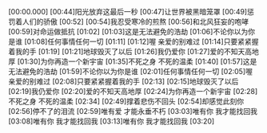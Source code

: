[00:00.000][00:44]阳光放弃这最后一秒[00:47]让世界被黑暗笼罩[00:49]惩罚着人们的骄傲[00:52][00:54]我忍受寒冷的煎熬[00:56]和北风狂妄的咆哮[00:59]对命运做抵抗[01:02][01:03]这是无法避免的浩劫[01:06]不论你以为你是谁[01:08]任何事情任何一切[01:11][01:12]喔 亲爱的别难过[01:14]只要紧紧握着我的手[01:19][01:21]地球毁灭了以后[01:26]我仍爱你[01:27]爱的不知天高地厚[01:30]为你再造一个新宇宙[01:35]不死之身 不死的温柔[01:40][01:57]这是无法避免的浩劫[01:59]不论你以为你是谁[02:01]任何事情任何一切[02:05]喔 亲爱的别难过[02:08]只要紧紧握着我的手[02:13][02:15]地球毁灭了以后[02:19]我仍爱你[02:20]爱的不知天高地厚[02:24]为你再造一个新宇宙[02:28]不死之身 不死的温柔[02:34][02:49]撑着悲伤不回头[02:54]却感觉此刻你[02:56]停不了的泪流[02:59]唯有爱 才能永垂不朽[03:03]唯有你 我才能找回我[03:08]唯有你 我才能找回我[03:13]唯有你 我才能找回我[03:20]